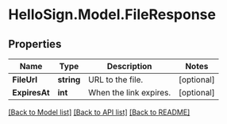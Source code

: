 # HelloSign.Model.FileResponse

## Properties

Name | Type | Description | Notes
------------ | ------------- | ------------- | -------------
**FileUrl** | **string** |  URL to the file.  | [optional] 
**ExpiresAt** | **int** |  When the link expires.  | [optional] 

[[Back to Model list]](../README.md#documentation-for-models) [[Back to API list]](../README.md#documentation-for-api-endpoints) [[Back to README]](../README.md)

